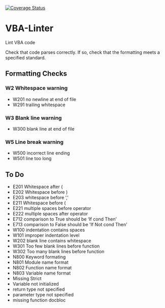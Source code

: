 [![Coverage Status](https://coveralls.io/repos/github/Beakerboy/VBA-Linter/badge.svg?branch=main)](https://coveralls.io/github/Beakerboy/VBA-Linter?branch=main)
# VBA-Linter
Lint VBA code

Check that code parses correctly. If so, check that the formatting meets a specified standard.

## Formatting Checks

### W2 Whitespace warning
* W201 no newline at end of file
* W291 trailing whitespace

### W3 Blank line warning
* W300 blank line at end of file

### W5 Line break warning
* W500 incorrect line ending
* W501 line too long

## To Do
* E201 Whitespace after (
* E202 Whitespace before )
* E203 whitespace before ‘,’
* E211 Whitespace before (
* E221 multiple spaces before operator
* E222 multiple spaces after operator
* E712 comparison to True should be ‘If cond Then’
* E713 comparison to False should be 'If Not cond Then'
* W100 indentation contains spaces
* W101 improper indentation level
* W202 blank line contains whitespace
* W301 Too few blank lines before function
* W302 Too many blank lines before function
* N800 Keyword formating
* N801 Module name format
* N802 Function name format
* N803 Variable name format
* Missing Strict
* Variable not initialized
* return type not specified
* parameter type not specified
* missing function docbloc
